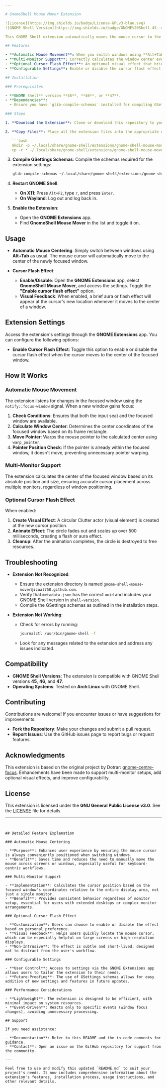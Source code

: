 ```yaml
---

# GnomeShell Mouse Mover Extension

![License](https://img.shields.io/badge/License-GPLv3-blue.svg)
![GNOME Shell Version](https://img.shields.io/badge/GNOME%20Shell-45--47-brightgreen)

This GNOME Shell extension automatically moves the mouse cursor to the center of the currently focused window when switching between windows using **Alt+Tab**. It ensures seamless cursor positioning across multiple monitors and provides an optional cursor flash effect for enhanced visual feedback.

## Features

- **Automatic Mouse Movement**: When you switch windows using **Alt+Tab**, the mouse cursor moves to the center of the newly focused window.
- **Multi-Monitor Support**: Correctly calculates the window center even when windows are spread across multiple monitors.
- **Optional Cursor Flash Effect**: An optional visual effect that briefly highlights the cursor's new position, providing immediate feedback on where the cursor is located.
- **Configurable Settings**: Enable or disable the cursor flash effect through the GNOME Extensions preferences panel.

## Installation

### Prerequisites

- **GNOME Shell** version **45**, **46**, or **47**.
- **Dependencies**:
  - Ensure you have `glib-compile-schemas` installed for compiling GSettings schemas.

### Steps

1. **Download the Extension**: Clone or download this repository to your local machine.

2. **Copy Files**: Place all the extension files into the appropriate directory:

   ```bash
   mkdir -p ~/.local/share/gnome-shell/extensions/gnome-shell-mouse-mover@izual750.github.com
   cp -r * ~/.local/share/gnome-shell/extensions/gnome-shell-mouse-mover@izual750.github.com
   ```

3. **Compile GSettings Schemas**: Compile the schemas required for the extension settings:

   ```bash
   glib-compile-schemas ~/.local/share/gnome-shell/extensions/gnome-shell-mouse-mover@izual750.github.com/schemas
   ```

4. **Restart GNOME Shell**:

   - **On X11**: Press `Alt+F2`, type `r`, and press `Enter`.
   - **On Wayland**: Log out and log back in.

5. **Enable the Extension**:

   - Open the **GNOME Extensions** app.
   - Find **GnomeShell Mouse Mover** in the list and toggle it on.

## Usage

- **Automatic Mouse Centering**: Simply switch between windows using **Alt+Tab** as usual. The mouse cursor will automatically move to the center of the newly focused window.
- **Cursor Flash Effect**:

  - **Enable/Disable**: Open the **GNOME Extensions** app, select **GnomeShell Mouse Mover**, and access the settings. Toggle the **"Enable cursor flash effect"** option.
  - **Visual Feedback**: When enabled, a brief aura or flash effect will appear at the cursor's new location whenever it moves to the center of a window.

## Extension Settings

Access the extension's settings through the **GNOME Extensions** app. You can configure the following options:

- **Enable Cursor Flash Effect**: Toggle this option to enable or disable the cursor flash effect when the cursor moves to the center of the focused window.

## How It Works

### Automatic Mouse Movement

The extension listens for changes in the focused window using the `notify::focus-window` signal. When a new window gains focus:

1. **Check Conditions**: Ensures that both the input seat and the focused window are available.
2. **Calculate Window Center**: Determines the center coordinates of the focused window based on its frame rectangle.
3. **Move Pointer**: Warps the mouse pointer to the calculated center using `warp_pointer`.
4. **Pointer Position Check**: If the pointer is already within the focused window, it doesn't move, preventing unnecessary pointer warping.

### Multi-Monitor Support

The extension calculates the center of the focused window based on its absolute position and size, ensuring accurate cursor placement across multiple monitors, regardless of window positioning.

### Optional Cursor Flash Effect

When enabled:

1. **Create Visual Effect**: A circular Clutter actor (visual element) is created at the new cursor position.
2. **Animate Effect**: The circle fades out and scales up over 500 milliseconds, creating a flash or aura effect.
3. **Cleanup**: After the animation completes, the circle is destroyed to free resources.

## Troubleshooting

- **Extension Not Recognized**:

  - Ensure the extension directory is named `gnome-shell-mouse-mover@izual750.github.com`.
  - Verify that `metadata.json` has the correct `uuid` and includes your GNOME Shell version in `shell-version`.
  - Compile the GSettings schemas as outlined in the installation steps.

- **Extension Not Working**:

  - Check for errors by running:

    ```bash
    journalctl /usr/bin/gnome-shell -f
    ```

  - Look for any messages related to the extension and address any issues indicated.

## Compatibility

- **GNOME Shell Versions**: The extension is compatible with GNOME Shell versions **45**, **46**, and **47**.
- **Operating Systems**: Tested on **Arch Linux** with GNOME Shell.

## Contributing

Contributions are welcome! If you encounter issues or have suggestions for improvements:

- **Fork the Repository**: Make your changes and submit a pull request.
- **Report Issues**: Use the GitHub issues page to report bugs or request features.

## Acknowledgments

This extension is based on the original project by Dotrar: [gnome-centre-focus](https://github.com/Dotrar/gnome-centre-focus). Enhancements have been made to support multi-monitor setups, add optional visual effects, and improve configurability.

## License

This extension is licensed under the **GNU General Public License v3.0**. See the [LICENSE](LICENSE) file for details.

---
```


## Detailed Feature Explanation

### Automatic Mouse Centering

- **Purpose**: Enhances user experience by ensuring the mouse cursor is always conveniently positioned when switching windows.
- **Benefit**: Saves time and reduces the need to manually move the mouse across screens or windows, especially useful for keyboard-centric workflows.

### Multi-Monitor Support

- **Implementation**: Calculates the cursor position based on the focused window's coordinates relative to the entire display area, not just a single monitor.
- **Benefit**: Provides consistent behavior regardless of monitor setup, essential for users with extended desktops or complex monitor arrangements.

### Optional Cursor Flash Effect

- **Customization**: Users can choose to enable or disable the effect based on personal preference.
- **Visual Feedback**: Helps users quickly locate the mouse cursor, which can be especially helpful on large screens or high-resolution displays.
- **Non-Intrusive**: The effect is subtle and short-lived, designed not to distract from the user's workflow.

### Configurable Settings

- **User Control**: Access to settings via the GNOME Extensions app allows users to tailor the extension to their needs.
- **Future-Proofing**: The use of GSettings schemas allows for easy addition of new settings and features in future updates.

### Performance Considerations

- **Lightweight**: The extension is designed to be efficient, with minimal impact on system resources.
- **Event-Driven**: Reacts only to specific events (window focus changes), avoiding unnecessary processing.

## Support

If you need assistance:

- **Documentation**: Refer to this README and the in-code comments for guidance.
- **Contact**: Open an issue on the GitHub repository for support from the community.

---

Feel free to use and modify this updated `README.md` to suit your project's needs. It now includes comprehensive information about the extension's features, installation process, usage instructions, and other relevant details.
